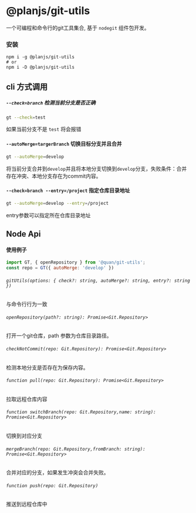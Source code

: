 # @planjs/git-utils
一个可编程和命令行的git工具集合, 基于 `nodegit` 组件包开发。

### 安装
```
npm i -g @planjs/git-utils
# or 
npm i -D @planjs/git-utils
```

## cli 方式调用

##### `--check=branch` 检测当前分支是否正确
```bash
gt --check=test
```
如果当前分支不是 `test` 将会报错


#### `--autoMerge=targerBranch` 切换目标分支并且合并
```bash
gt --autoMerge=develop
```
将当前分支合并到`develop`并且将本地分支切换到`develop`分支，失败条件：合并存在冲突、本地分支存在为commit内容。

#### `--check=branch --entry=/project` 指定仓库目录地址
```bash
gt --autoMerge=develop --entry=/project
```
entry参数可以指定所在仓库目录地址

## Node Api
#### 使用例子

```javascript
import GT, { openRepository } from '@quan/git-utils';
const repo = GT({ autoMerge: 'develop' })
```

###### `gitUtils(options: { check?: string, autoMerge?: string, entry?: string })`
与命令行行为一致


###### `openRepository(path?: string): Promise<Git.Repository>`
打开一个git仓库，path 参数为仓库目录路径。

###### `checkNotCommit(repo: Git.Repository): Promise<Git.Repository>`
检测本地分支是否存在为保存内容。

###### `function pull(repo: Git.Repository): Promise<Git.Repository>`
拉取远程仓库内容

###### `function switchBranch(repo: Git.Repository,name: string): Promise<Git.Repository>`
切换到对应分支

###### `mergeBranch(repo: Git.Repository,fromBranch: string): Promise<Git.Repository> `
合并对应的分支，如果发生冲突会合并失败。

###### `function push(repo: Git.Repository)`
推送到远程仓库中